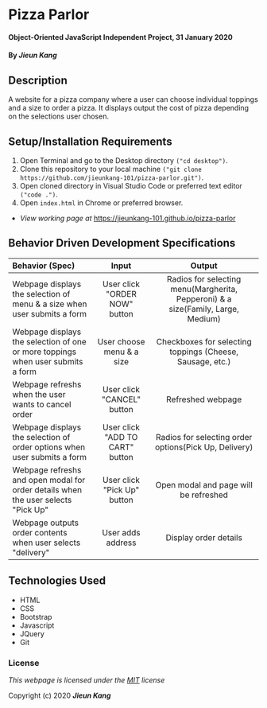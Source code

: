 # Pizza Parlor 

#### Object-Oriented JavaScript Independent Project, 31 January 2020
 
#### By **_Jieun Kang_**

## Description
A website for a pizza company where a user can choose individual toppings and a size to order a pizza. It displays output the cost of pizza depending on the selections user chosen.

## Setup/Installation Requirements

1. Open Terminal and go to the Desktop directory `("cd desktop")`.
2. Clone this repository to your local machine `("git clone https://github.com/jieunkang-101/pizza-parlor.git")`.
3. Open cloned directory in Visual Studio Code or preferred text editor `("code .")`.
4. Open `index.html` in Chrome or preferred browser.
* _View working page at_ https://jieunkang-101.github.io/pizza-parlor

## Behavior Driven Development Specifications

| Behavior (Spec)                 | Input     | Output |
| :------------------------------ | :-------: | :----: |
| Webpage displays the selection of menu & a size when user submits a form | User click <br /> "ORDER NOW" button | Radios for selecting menu(Margherita, Pepperoni) & a size(Family, Large, Medium) |
| Webpage displays the selection of one or more toppings when user submits a form | User choose<br /> menu & a size | Checkboxes for selecting toppings (Cheese, Sausage, etc.) |
| Webpage refreshs when the user wants to cancel order | User click "CANCEL" button | Refreshed webpage |
| Webpage displays the selection of order options when user submits a form | User click <br />"ADD TO CART" button | Radios for selecting order options(Pick Up, Delivery) |
| Webpage refreshs and open modal for order details when the user selects "Pick Up" | User click "Pick Up" button | Open modal and page will be refreshed |
| Webpage outputs order contents when user selects "delivery" | User adds address | Display order details |


## Technologies Used

* HTML
* CSS
* Bootstrap
* Javascript
* JQuery
* Git

### License

*This webpage is licensed under the [MIT](https://en.wikipedia.org/wiki/MIT_License) license*

Copyright (c) 2020 **_Jieun Kang_**
